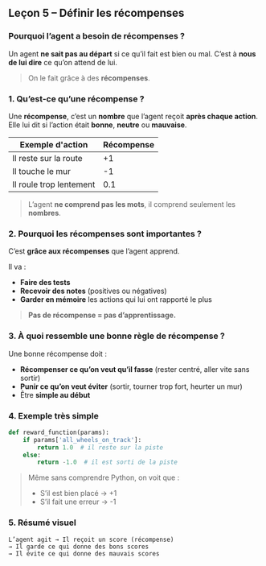## **Leçon 5 – Définir les récompenses**

### Pourquoi l’agent a besoin de récompenses ?

Un agent **ne sait pas au départ** si ce qu’il fait est bien ou mal.
C’est à **nous de lui dire** ce qu’on attend de lui.

> On le fait grâce à des **récompenses**.



### 1. Qu’est-ce qu’une récompense ?

Une **récompense**, c’est un **nombre** que l’agent reçoit **après chaque action**.
Elle lui dit si l’action était **bonne**, **neutre** ou **mauvaise**.

| Exemple d'action        | Récompense |
| ----------------------- | ---------- |
| Il reste sur la route   | +1         |
| Il touche le mur        | -1         |
| Il roule trop lentement | 0.1        |

> L’agent **ne comprend pas les mots**, il comprend seulement les **nombres**.



### 2. Pourquoi les récompenses sont importantes ?

C’est **grâce aux récompenses** que l’agent apprend.

Il va :

* **Faire des tests**
* **Recevoir des notes** (positives ou négatives)
* **Garder en mémoire** les actions qui lui ont rapporté le plus

> **Pas de récompense = pas d’apprentissage.**



### 3. À quoi ressemble une bonne règle de récompense ?

Une bonne récompense doit :

* **Récompenser ce qu’on veut qu’il fasse**
  (rester centré, aller vite sans sortir)
* **Punir ce qu’on veut éviter**
  (sortir, tourner trop fort, heurter un mur)
* Être **simple au début**



### 4. Exemple très simple

```python
def reward_function(params):
    if params['all_wheels_on_track']:
        return 1.0  # il reste sur la piste
    else:
        return -1.0  # il est sorti de la piste
```

> Même sans comprendre Python, on voit que :
>
> * S’il est bien placé → +1
> * S’il fait une erreur → -1



### 5. Résumé visuel

```
L’agent agit → Il reçoit un score (récompense)
→ Il garde ce qui donne des bons scores
→ Il évite ce qui donne des mauvais scores
```


